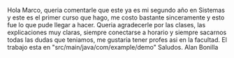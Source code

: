 Hola Marco, queria comentarle que este ya es mi segundo año en Sistemas y este es el primer curso que hago, me costo bastante sinceramente y esto fue lo que pude llegar a hacer. Queria agradecerle por las clases, las explicaciones muy claras, siempre conectarse a horario y siempre sacarnos todas las dudas que teniamos, me gustaria tener profes asi en la facultad.
El trabajo esta en "src/main/java/com/example/demo"
Saludos. Alan Bonilla
